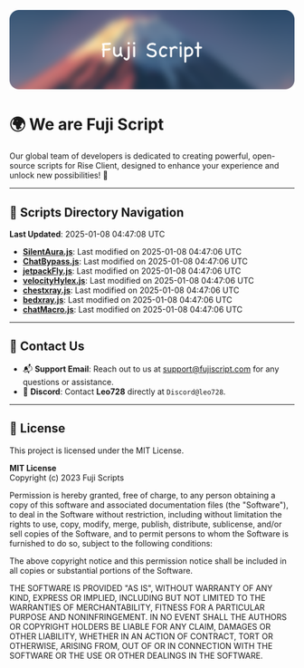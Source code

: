 ![Banner](.github/b.webp)

# 🌍 **We are Fuji Script**

Our global team of developers is dedicated to creating powerful, open-source scripts for Rise Client, designed to enhance your experience and unlock new possibilities! 🌟

---
<!-- SCRIPTS_NAVIGATION_START -->
## 📂 **Scripts Directory Navigation**

**Last Updated**: 2025-01-08 04:47:08 UTC

- **[SilentAura.js](scripts/SilentAura.js)**: Last modified on 2025-01-08 04:47:06 UTC
- **[ChatBypass.js](scripts/ChatBypass.js)**: Last modified on 2025-01-08 04:47:06 UTC
- **[jetpackFly.js](scripts/jetpackFly.js)**: Last modified on 2025-01-08 04:47:06 UTC
- **[velocityHylex.js](scripts/velocityHylex.js)**: Last modified on 2025-01-08 04:47:06 UTC
- **[chestxray.js](scripts/chestxray.js)**: Last modified on 2025-01-08 04:47:06 UTC
- **[bedxray.js](scripts/bedxray.js)**: Last modified on 2025-01-08 04:47:06 UTC
- **[chatMacro.js](scripts/chatMacro.js)**: Last modified on 2025-01-08 04:47:06 UTC

<!-- SCRIPTS_NAVIGATION_END -->

---

## 💬 **Contact Us**  
- 📬 **Support Email**: Reach out to us at [support@fujiscript.com](mailto:support@fujiscript.com) for any questions or assistance.  
- 💬 **Discord**: Contact **Leo728** directly at `Discord@leo728`.

---

## 📜 **License**

This project is licensed under the MIT License.  

**MIT License**  
Copyright (c) 2023 Fuji Scripts  

Permission is hereby granted, free of charge, to any person obtaining a copy of this software and associated documentation files (the "Software"), to deal in the Software without restriction, including without limitation the rights to use, copy, modify, merge, publish, distribute, sublicense, and/or sell copies of the Software, and to permit persons to whom the Software is furnished to do so, subject to the following conditions:  

The above copyright notice and this permission notice shall be included in all copies or substantial portions of the Software.  

THE SOFTWARE IS PROVIDED "AS IS", WITHOUT WARRANTY OF ANY KIND, EXPRESS OR IMPLIED, INCLUDING BUT NOT LIMITED TO THE WARRANTIES OF MERCHANTABILITY, FITNESS FOR A PARTICULAR PURPOSE AND NONINFRINGEMENT. IN NO EVENT SHALL THE AUTHORS OR COPYRIGHT HOLDERS BE LIABLE FOR ANY CLAIM, DAMAGES OR OTHER LIABILITY, WHETHER IN AN ACTION OF CONTRACT, TORT OR OTHERWISE, ARISING FROM, OUT OF OR IN CONNECTION WITH THE SOFTWARE OR THE USE OR OTHER DEALINGS IN THE SOFTWARE.  
